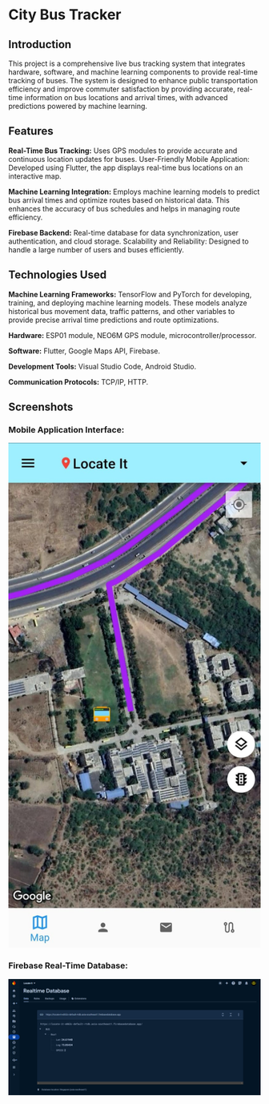 # City Bus Tracker
## Introduction
This project is a comprehensive live bus tracking system that integrates hardware, software, and machine learning components to provide real-time tracking of buses. The system is designed to enhance public transportation efficiency and improve commuter satisfaction by providing accurate, real-time information on bus locations and arrival times, with advanced predictions powered by machine learning.

## Features
<b> Real-Time Bus Tracking:</b> Uses GPS modules to provide accurate and continuous location updates for buses. User-Friendly Mobile Application: Developed using Flutter, the app displays real-time bus locations on an interactive map.

<b>Machine Learning Integration:</b> Employs machine learning models to predict bus arrival times and optimize routes based on historical data. This enhances the accuracy of bus schedules and helps in managing route efficiency.

<b>Firebase Backend:</b> Real-time database for data synchronization, user authentication, and cloud storage. Scalability and Reliability: Designed to handle a large number of users and buses efficiently.

## Technologies Used
<b>Machine Learning Frameworks:</b> TensorFlow and PyTorch for developing, training, and deploying machine learning models. These models analyze historical bus movement data, traffic patterns, and other variables to provide precise arrival time predictions and route optimizations.

<b>Hardware:</b> ESP01 module, NEO6M GPS module, microcontroller/processor.

<b>Software:</b> Flutter, Google Maps API, Firebase.

<b>Development Tools:</b> Visual Studio Code, Android Studio.

<b>Communication Protocols:</b> TCP/IP, HTTP.


## Screenshots

### Mobile Application Interface:
![App Interface](screenshots/app.jpg)
### Firebase Real-Time Database:
![Database](screenshots/database.png)
